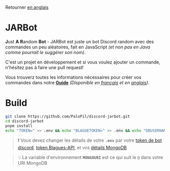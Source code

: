 Retourner [en anglais](README.md)

# JARBot

**J**ust **A** **R**andom **Bot** - JARBot est juste un bot Discord random avec des commandes un peu aléatoires, fait en JavaScript *(et non pas en Java comme pourrait le suggérer son nom)*.

C'est un projet en développement et si vous voulez ajouter un commande, n'hésitez pas à faire une pull request!

Vous trouverz toutes les informations nécessaires pour créer vos commandes dans notre [**Guide**](/Guide/) *(Disponible en [français](/Guide/fr/) et en [anglais](/Guide/en/))*.

# Build

```sh
git clone https://github.com/PaloPil/discord-jarbot.git
cd discord-jarbot
pnpm install
echo "TOKEN=" >> .env && echo "BLAGUETOKEN=" >> .env && echo "DBUSERNAME=" >> .env && echo "DBPASSWORD=" >> .env && echo "MONGOURI=" >> .env
```

> ❗ Vous devez changer les détails de votre **`.env`** par votre [token de bot discord](https://discord.com/developers/applications), [token Blagues-API](https://www.blagues-api.fr/), et vos [détails MongoDB](https://www.mongodb.com)

> 💡 La variable d'environnement **`MONGOURI`** est ce qui suit le `@` dans votre URI MongoDB